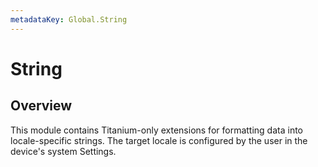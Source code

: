 ```yaml
---
metadataKey: Global.String
---
```


# String

<ProxySummary/>

## Overview

This module contains Titanium-only extensions for formatting data into locale-specific strings.
The target locale is configured by the user in the device's system Settings.

<ApiDocs/>
